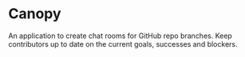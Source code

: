 # Canopy
An application to create chat rooms for GitHub repo branches. Keep contributors up to date on the current goals, successes and blockers.
